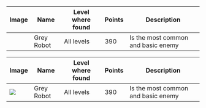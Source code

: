 |Image|Name|Level where found|Points|Description|
|---|---|---|---|---|
||Grey Robot|All levels|390|Is the most common and basic enemy|

|Image|Name|Level where found|Points|Description|
|---|---|---|---|---|
|![](https://raw.githubusercontent.com/nicobabot/OutZone_AlchemistStudio/master/Wiki%20material/Design/MOBS/GreyR.png)|Grey Robot|All levels|390|Is the most common and basic enemy|